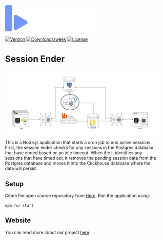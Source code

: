 <img src="https://github.com/bard-rr/.github/blob/main/profile/logo2.png?raw=true" width="300">
<br/>

[![Version](https://img.shields.io/npm/v/bardrr)](https://www.npmjs.com/package/bardrr)
[![Downloads/week](https://img.shields.io/npm/dt/bardrr)](https://npmjs.org/package/bardrr)
[![License](https://img.shields.io/npm/l/monsoon-load-testing.svg)](https://github.com/minhphanhvu/bardrr/blob/master/package.json)

# Session Ender

<p align="center">
  <img src="https://github.com/bard-rr/.github/blob/main/profile/Session%20Ender.jpg?raw=true" width="600">
</p>

This is a Node.js application that starts a cron job to end active sessions. First, the session ender checks for any sessions in the Postgres database that have ended based on an idle timeout. When the it identifies any sessions that have timed out, it removes the pending session data from the Postgres database and moves it into the Clickhouse database where the data will persist.

## Setup

Clone the open source reposatory from [Here](https://github.com/bard-rr/session_ender). Run the application using:

`npm run start`

## Website

You can read more about our project [here](https://bard-rr.com/).
